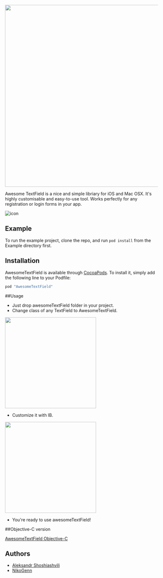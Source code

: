 <img src="http://onemoreapp.ru/atext/atext.png" width="600px"></img>

 

Awesome TextField is a nice and simple libriary for iOS and Mac OSX. It's highly customisable and easy-to-use tool. Works perfectly for any registration or login forms in your app. 

![icon](http://onemoreapp.ru/atext/afield.gif)

## Example

To run the example project, clone the repo, and run `pod install` from the Example directory first.

## Installation

AwesomeTextField is available through [CocoaPods](http://cocoapods.org). To install
it, simply add the following line to your Podfile:

```ruby
pod "AwesomeTextField"
```


##Usage
<em></em>

* Just drop awesomeTextField folder in your project.
* Change class of any TextField to AwesomeTextField.

<img src="http://onemoreapp.ru/atext/class.png" width="300px"></img>

* Customize it with IB.

<img src="http://onemoreapp.ru/atext/customize.png" width="300px"></img>


* You're ready to use awesomeTextField!

##Objective-C version
<em></em>

[AwesomeTextField Objective-C](https://github.com/NikoGenn/AwesomeTextField)

## Authors
* [Aleksandr Shoshiashvili](https://github.com/aleksandrshoshiashvili)
* [NikoGenn](https://github.com/NikoGenn)